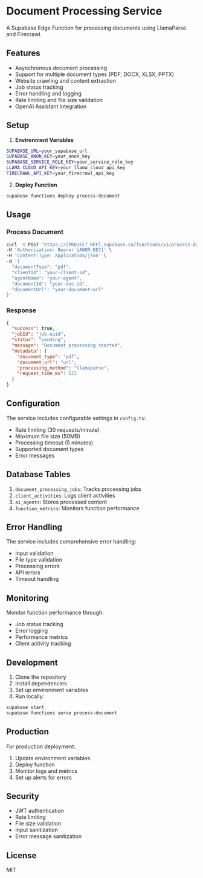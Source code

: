 # Document Processing Service

A Supabase Edge Function for processing documents using LlamaParse and Firecrawl.

## Features

- Asynchronous document processing
- Support for multiple document types (PDF, DOCX, XLSX, PPTX)
- Website crawling and content extraction
- Job status tracking
- Error handling and logging
- Rate limiting and file size validation
- OpenAI Assistant integration

## Setup

1. **Environment Variables**

```bash
SUPABASE_URL=your_supabase_url
SUPABASE_ANON_KEY=your_anon_key
SUPABASE_SERVICE_ROLE_KEY=your_service_role_key
LLAMA_CLOUD_API_KEY=your_llama_cloud_api_key
FIRECRAWL_API_KEY=your_firecrawl_api_key
```

2. **Deploy Function**

```bash
supabase functions deploy process-document
```

## Usage

### Process Document

```bash
curl -X POST 'https://[PROJECT_REF].supabase.co/functions/v1/process-document' \
-H 'Authorization: Bearer [ANON_KEY]' \
-H 'Content-Type: application/json' \
-d '{
  "documentType": "pdf",
  "clientId": "your-client-id",
  "agentName": "your-agent",
  "documentId": "your-doc-id",
  "documentUrl": "your-document-url"
}'
```

### Response

```json
{
  "success": true,
  "jobId": "job-uuid",
  "status": "pending",
  "message": "Document processing started",
  "metadata": {
    "document_type": "pdf",
    "document_url": "url",
    "processing_method": "llamaparse",
    "request_time_ms": 123
  }
}
```

## Configuration

The service includes configurable settings in `config.ts`:

- Rate limiting (30 requests/minute)
- Maximum file size (50MB)
- Processing timeout (5 minutes)
- Supported document types
- Error messages

## Database Tables

1. `document_processing_jobs`: Tracks processing jobs
2. `client_activities`: Logs client activities
3. `ai_agents`: Stores processed content
4. `function_metrics`: Monitors function performance

## Error Handling

The service includes comprehensive error handling:
- Input validation
- File type validation
- Processing errors
- API errors
- Timeout handling

## Monitoring

Monitor function performance through:
- Job status tracking
- Error logging
- Performance metrics
- Client activity tracking

## Development

1. Clone the repository
2. Install dependencies
3. Set up environment variables
4. Run locally:
```bash
supabase start
supabase functions serve process-document
```

## Production

For production deployment:
1. Update environment variables
2. Deploy function
3. Monitor logs and metrics
4. Set up alerts for errors

## Security

- JWT authentication
- Rate limiting
- File size validation
- Input sanitization
- Error message sanitization

## License

MIT
